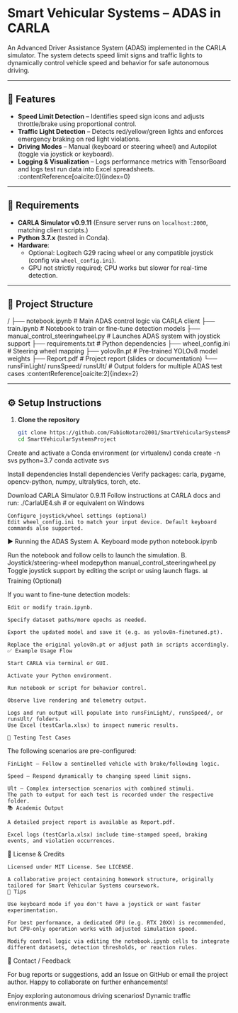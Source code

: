 # Smart Vehicular Systems – ADAS in CARLA

An Advanced Driver Assistance System (ADAS) implemented in the CARLA simulator. The system detects speed limit signs and traffic lights to dynamically control vehicle speed and behavior for safe autonomous driving.

---

## 🚀 Features

- **Speed Limit Detection** – Identifies speed sign icons and adjusts throttle/brake using proportional control.  
- **Traffic Light Detection** – Detects red/yellow/green lights and enforces emergency braking on red light violations.  
- **Driving Modes** – Manual (keyboard or steering wheel) and Autopilot (toggle via joystick or keyboard).  
- **Logging & Visualization** – Logs performance metrics with TensorBoard and logs test run data into Excel spreadsheets.  
  :contentReference[oaicite:0]{index=0}

---

## 🧩 Requirements

- **CARLA Simulator v0.9.11** (Ensure server runs on `localhost:2000`, matching client scripts.)  
- **Python 3.7.x** (tested in Conda).  
- **Hardware**:
  - Optional: Logitech G29 racing wheel or any compatible joystick (config via `wheel_config.ini`).  
  - GPU not strictly required; CPU works but slower for real-time detection.  

---

## 📁 Project Structure


/
├── notebook.ipynb # Main ADAS control logic via CARLA client
├── train.ipynb # Notebook to train or fine-tune detection models
├── manual_control_steeringwheel.py # Launches ADAS system with joystick support
├── requirements.txt # Python dependencies
├── wheel_config.ini # Steering wheel mapping
├── yolov8n.pt # Pre-trained YOLOv8 model weights
├── Report.pdf # Project report (slides or documentation)
└── runsFinLight/ runsSpeed/ runsUlt/ # Output folders for multiple ADAS test cases
:contentReference[oaicite:2]{index=2}

---

## ⚙️ Setup Instructions

1. **Clone the repository**
   ```bash
   git clone https://github.com/FabioNotaro2001/SmartVehicularSystemsProject.git
   cd SmartVehicularSystemsProject

Create and activate a Conda environment (or virtualenv)
conda create -n svs python=3.7
conda activate svs

Install dependencies
Install dependencies
Verify packages: carla, pygame, opencv-python, numpy, ultralytics, torch, etc.

Download CARLA Simulator 0.9.11
Follow instructions at CARLA docs and run:
./CarlaUE4.sh   # or equivalent on Windows

    Configure joystick/wheel settings (optional)
    Edit wheel_config.ini to match your input device. Default keyboard commands also supported.

▶️ Running the ADAS System
A. Keyboard mode
python notebook.ipynb

Run the notebook and follow cells to launch the simulation.
B. Joystick/steering-wheel modepython manual_control_steeringwheel.py
Toggle joystick support by editing the script or using launch flags.
📊 Training (Optional)

If you want to fine-tune detection models:

    Edit or modify train.ipynb.

    Specify dataset paths/more epochs as needed.

    Export the updated model and save it (e.g. as yolov8n-finetuned.pt).

    Replace the original yolov8n.pt or adjust path in scripts accordingly.
    ✅ Example Usage Flow

    Start CARLA via terminal or GUI.

    Activate your Python environment.

    Run notebook or script for behavior control.

    Observe live rendering and telemetry output.

    Logs and run output will populate into runsFinLight/, runsSpeed/, or runsUlt/ folders.
    Use Excel (testCarla.xlsx) to inspect numeric results.

    🧪 Testing Test Cases

The following scenarios are pre-configured:

    FinLight – Follow a sentinelled vehicle with brake/following logic.

    Speed – Respond dynamically to changing speed limit signs.

    Ult – Complex intersection scenarios with combined stimuli.
    The path to output for each test is recorded under the respective folder.
    📚 Academic Output

    A detailed project report is available as Report.pdf.

    Excel logs (testCarla.xlsx) include time-stamped speed, braking events, and violation occurrences.

📝 License & Credits

    Licensed under MIT License. See LICENSE.

    A collaborative project containing homework structure, originally tailored for Smart Vehicular Systems coursework.
    🎯 Tips

    Use keyboard mode if you don't have a joystick or want faster experimentation.

    For best performance, a dedicated GPU (e.g. RTX 20XX) is recommended, but CPU-only operation works with adjusted simulation speed.

    Modify control logic via editing the notebook.ipynb cells to integrate different datasets, detection thresholds, or reaction rules.

🧪 Contact / Feedback

For bug reports or suggestions, add an Issue on GitHub or email the project author. Happy to collaborate on further enhancements!

Enjoy exploring autonomous driving scenarios! Dynamic traffic environments await.
